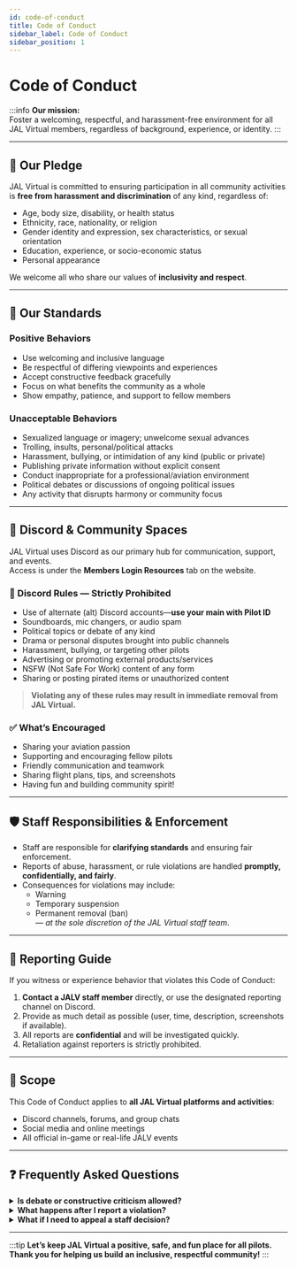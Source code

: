 ```yaml
---
id: code-of-conduct
title: Code of Conduct
sidebar_label: Code of Conduct
sidebar_position: 1
---
```


# Code of Conduct

:::info
**Our mission:**  
Foster a welcoming, respectful, and harassment-free environment for all JAL Virtual members, regardless of background, experience, or identity.
:::

---

## 🤝 Our Pledge

JAL Virtual is committed to ensuring participation in all community activities is **free from harassment and discrimination** of any kind, regardless of:

- Age, body size, disability, or health status
- Ethnicity, race, nationality, or religion
- Gender identity and expression, sex characteristics, or sexual orientation
- Education, experience, or socio-economic status
- Personal appearance

We welcome all who share our values of **inclusivity and respect**.

---

## 🌟 Our Standards

### Positive Behaviors

- Use welcoming and inclusive language
- Be respectful of differing viewpoints and experiences
- Accept constructive feedback gracefully
- Focus on what benefits the community as a whole
- Show empathy, patience, and support to fellow members

### Unacceptable Behaviors

- Sexualized language or imagery; unwelcome sexual advances
- Trolling, insults, personal/political attacks
- Harassment, bullying, or intimidation of any kind (public or private)
- Publishing private information without explicit consent
- Conduct inappropriate for a professional/aviation environment
- Political debates or discussions of ongoing political issues
- Any activity that disrupts harmony or community focus

---

## 💬 Discord & Community Spaces

JAL Virtual uses Discord as our primary hub for communication, support, and events.  
Access is under the **Members Login Resources** tab on the website.

### 🚫 Discord Rules — Strictly Prohibited

- Use of alternate (alt) Discord accounts—**use your main with Pilot ID**
- Soundboards, mic changers, or audio spam
- Political topics or debate of any kind
- Drama or personal disputes brought into public channels
- Harassment, bullying, or targeting other pilots
- Advertising or promoting external products/services
- NSFW (Not Safe For Work) content of any form
- Sharing or posting pirated items or unauthorized content

> **Violating any of these rules may result in immediate removal from JAL Virtual.**

### ✅ What’s Encouraged

- Sharing your aviation passion
- Supporting and encouraging fellow pilots
- Friendly communication and teamwork
- Sharing flight plans, tips, and screenshots
- Having fun and building community spirit!

---

## 🛡️ Staff Responsibilities & Enforcement

- Staff are responsible for **clarifying standards** and ensuring fair enforcement.
- Reports of abuse, harassment, or rule violations are handled **promptly, confidentially, and fairly**.
- Consequences for violations may include:
  - Warning
  - Temporary suspension
  - Permanent removal (ban)  
  — *at the sole discretion of the JAL Virtual staff team*.

---

## 📝 Reporting Guide

If you witness or experience behavior that violates this Code of Conduct:

1. **Contact a JALV staff member** directly, or use the designated reporting channel on Discord.
2. Provide as much detail as possible (user, time, description, screenshots if available).
3. All reports are **confidential** and will be investigated quickly.
4. Retaliation against reporters is strictly prohibited.

---

## 📌 Scope

This Code of Conduct applies to **all JAL Virtual platforms and activities**:

- Discord channels, forums, and group chats
- Social media and online meetings
- All official in-game or real-life JALV events

---

## ❓ Frequently Asked Questions

<details>
<summary><strong>Is debate or constructive criticism allowed?</strong></summary>
Yes—**respectful discussion** and constructive criticism are encouraged. Personal attacks, harassment, or intentionally inflammatory comments are not.
</details>

<details>
<summary><strong>What happens after I report a violation?</strong></summary>
Staff will review your report, investigate the incident confidentially, and take any needed action. You may be contacted for follow-up if necessary.
</details>

<details>
<summary><strong>What if I need to appeal a staff decision?</strong></summary>
You may respectfully request a review by another staff member or submit a formal appeal through the designated channel.
</details>

---

:::tip
**Let’s keep JAL Virtual a positive, safe, and fun place for all pilots. Thank you for helping us build an inclusive, respectful community!**
:::
